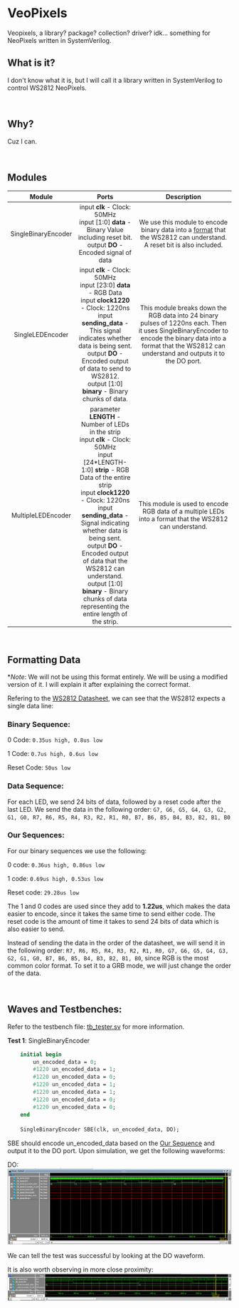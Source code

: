 # VeoPixels
Veopixels, a library? package? collection? driver? idk... something for NeoPixels written in SystemVerilog.

## What is it?
I don't know what it is, but I will call it a library written in SystemVerilog to control WS2812 NeoPixels. 

<br> 

## Why?
Cuz I can.

<br>

## Modules
Module | Ports | Description
:---:|:---:|:---:
SingleBinaryEncoder | input **clk** - Clock: 50MHz <br> input [1:0] **data** - Binary Value including reset bit. <br> output **DO** - Encoded signal of data | We use this module to encode binary data into a [format](#formatting-data) that the WS2812 can understand. A reset bit is also included.
SingleLEDEncoder | input **clk** - Clock: 50MHz <br> input [23:0] **data** - RGB Data <br> input **clock1220** - Clock: 1220ns <br> input **sending_data** - This signal indicates whether data is being sent. <br> output **DO** - Encoded output of data to send to WS2812. <br> output [1:0] **binary** - Binary chunks of data. | This module breaks down the RGB data into 24 binary pulses of 1220ns each. Then it uses SingleBinaryEncoder to encode the binary data into a format that the WS2812 can understand and outputs it to the DO port.
MultipleLEDEncoder | parameter **LENGTH** - Number of LEDs in the strip <br> input **clk** - Clock: 50MHz <br> input [24*LENGTH-1:0] **strip** - RGB Data of the entire strip <br> input **clock1220** - Clock: 1220ns <br> input **sending_data** - Signal indicating whether data is being sent. <br> output **DO** - Encoded output of data that the WS2812 can understand. <br> output [1:0] **binary** - Binary chunks of data representing the entire length of the strip. | This module is used to encode RGB data of a multiple LEDs into a format that the WS2812 can understand.













<br>

## Formatting Data
\**Note*: We will not be using this format entirely. We will be using a modified version of it. I will explain it after explaining the correct format.


Refering to the [WS2812 Datasheet](https://cdn-shop.adafruit.com/datasheets/WS2812.pdf), we can see that the WS2812 expects a single data line:
### Binary Sequence:

0 Code: `0.35us high, 0.8us low`

1 Code: `0.7us high, 0.6us low`

Reset Code: `50us low`

### Data Sequence:
For each LED, we send 24 bits of data, followed by a reset code after the last LED.
We send the data in the following order:  `G7, G6, G5, G4, G3, G2, G1, G0, R7, R6, R5, R4, R3, R2, R1, R0, B7, B6, B5, B4, B3, B2, B1, B0`

### Our Sequences:
For our binary sequences we use the following:

0 code: `0.36us high, 0.86us low`

1 code: `0.69us high, 0.53us low`

Reset code: `29.28us low`

The 1 and 0 codes are used since they add to **1.22us**, which makes the data easier to encode, since it takes the same time to send either code. The reset code is the amount of time it takes to send 24 bits of data which is also easier to send. 

Instead of sending the data in the order of the datasheet, we will send it in the following order: `R7, R6, R5, R4, R3, R2, R1, R0, G7, G6, G5, G4, G3, G2, G1, G0, B7, B6, B5, B4, B3, B2, B1, B0`, since RGB is the most common color format. To set it to a GRB mode, we will just change the order of the data.

<br>

## Waves and Testbenches:
Refer to the testbench file: [tb_tester.sv](./tb_tester.sv)
for more information.

**Test 1**: SingleBinaryEncoder
```sv
    initial begin
        un_encoded_data = 0;
        #1220 un_encoded_data = 1;
        #1220 un_encoded_data = 0;
        #1220 un_encoded_data = 1;
        #1220 un_encoded_data = 1;
        #1220 un_encoded_data = 0;
        #1220 un_encoded_data = 0;
    end
    
    SingleBinaryEncoder SBE(clk, un_encoded_data, DO); 
```

SBE should encode un_encoded_data based on the [Our Sequence](#our-sequences) and output it to the DO port. Upon simulation, we get the following waveforms:

DO:
![Test 1 Sequence](./Waves/Test%201%20Sequence.png)

We can tell the test was successful by looking at the DO waveform. 

It is also worth observing in more close proximity:
![Test 1 Clock](./Waves/Test%201%20Clock.png)

